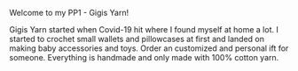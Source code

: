 Welcome to my PP1 - Gigis Yarn!

Gigis Yarn started when Covid-19 hit where I found myself at home a lot. I started to crochet small wallets and pillowcases at first and landed on making baby accessories and toys. Order an customized and personal ift for someone. Everything is handmade and only made with 100% cotton yarn. 

